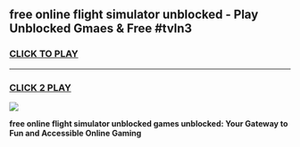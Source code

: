 
## free online flight simulator unblocked - Play Unblocked Gmaes & Free #tvln3
<h3>
<a href="https://news.freeplayer.one?title=free_online_flight_simulator_unblocked&ref=24F">CLICK TO PLAY</a></h3>
<hr>

<h3>
<a href="https://news.freeplayer.one?title=free_online_flight_simulator_unblocked&ref=24F">CLICK 2 PLAY</a>
  
</h3>

<a href="https://news.freeplayer.one?title=free_online_flight_simulator_unblocked&ref=24F/"><img src="https://clearcache.store/games.png"></a>


**free online flight simulator unblocked games unblocked: Your Gateway to Fun and Accessible Online Gaming**
